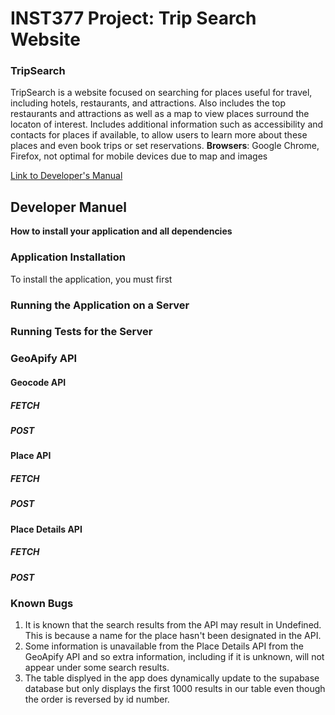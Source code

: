 # INST377 Project: Trip Search Website

### TripSearch 
TripSearch is a website focused on searching for places useful for travel, including hotels, restaurants, and attractions. Also includes the top restaurants and attractions as well as a map to view places surround the locaton of interest. Includes additional information such as accessibility and contacts for places if available, to allow users to learn more about these places and even book trips or set reservations.
**Browsers**: Google Chrome, Firefox, not optimal for mobile devices due to map and images 

[Link to Developer's Manual](#developer-manuel)

## Developer Manuel
**How to install your application and all dependencies**
  
### Application Installation

To install the application, you must first
    
### Running the Application on a Server
    
### Running Tests for the Server

### GeoApify API 

#### Geocode API

##### FETCH

##### POST

#### Place API

##### FETCH

##### POST

#### Place Details API

##### FETCH

##### POST

### Known Bugs 

1. It is known that the search results from the API may result in Undefined. This is because a name for the place hasn't been designated in the API.
2. Some information is unavailable from the Place Details API from the GeoApify API and so extra information, including if it is unknown, will not appear under some search results.
3. The table displyed in the app does dynamically update to the supabase database but only displays the first 1000 results in our table even though the order is reversed by id number.
